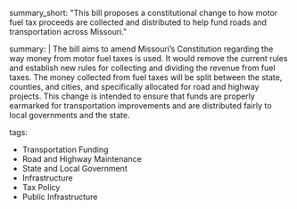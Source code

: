 summary_short: "This bill proposes a constitutional change to how motor fuel tax proceeds are collected and distributed to help fund roads and transportation across Missouri."

summary: |
  The bill aims to amend Missouri’s Constitution regarding the way money from motor fuel taxes is used. It would remove the current rules and establish new rules for collecting and dividing the revenue from fuel taxes. The money collected from fuel taxes will be split between the state, counties, and cities, and specifically allocated for road and highway projects. This change is intended to ensure that funds are properly earmarked for transportation improvements and are distributed fairly to local governments and the state.

tags:
  - Transportation Funding
  - Road and Highway Maintenance
  - State and Local Government
  - Infrastructure
  - Tax Policy
  - Public Infrastructure
